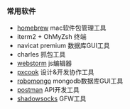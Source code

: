 ### 常用软件
- [homebrew](https://brew.sh/index_zh-cn.html) mac软件包管理工具
- iterm2 + OhMyZsh 终端
- navicat premium 数据库GUI工具
- charles 抓包工具
- [webstorm](http://www.jetbrains.com/webstorm/) js编辑器
- [pxcook](http://www.fancynode.com.cn/pxcook/) 设计&开发协作工具
- [robomongo](https://robomongo.org) mongodb数据库GUI工具
- [postman](https://www.getpostman.com/) API开发工具
- [shadowsocks](https://github.com/shadowsocks) GFW工具
